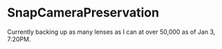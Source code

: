 # SnapCameraPreservation

Currently backing up as many lenses as I can at over 50,000 as of Jan 3, 7:20PM.
